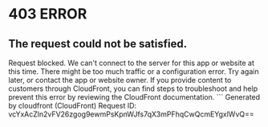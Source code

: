 # 403 ERROR

## The request could not be satisfied.

Request blocked. We can't connect to the server for this app or website at this time. There might be too much traffic or a configuration error. Try again later, or contact the app or website owner. If you provide content to customers through CloudFront, you can find steps to troubleshoot and help prevent this error by reviewing the CloudFront documentation. ```
Generated by cloudfront (CloudFront)
Request ID: vcYxAcZln2vFV26zgog9ewmPsKpnWJfs7qX3mPFhqCwQcmEYgxlWvQ==

```

